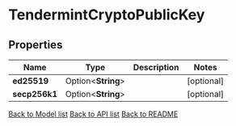 # TendermintCryptoPublicKey

## Properties

Name | Type | Description | Notes
------------ | ------------- | ------------- | -------------
**ed25519** | Option<**String**> |  | [optional]
**secp256k1** | Option<**String**> |  | [optional]

[Back to Model list](../README.md#documentation-for-models) [Back to API list](../README.md#documentation-for-api-endpoints) [Back to README](../README.md)


